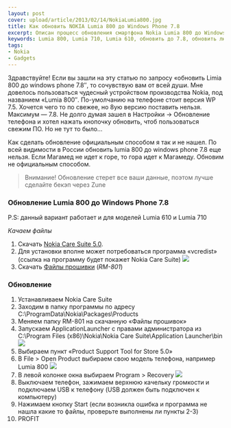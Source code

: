 ```yaml
---
layout: post
cover: upload/article/2013/02/14/NokiaLumia800.jpg
title: Как обновить NOKIA Lumia 800 до Windows Phone 7.8
excerpt: Описан процесс обновления смартфона Nokia Lumia 800 до Windows Phone 7.8
keywords: Lumia 800, Lumia 710, Lumia 610, обновить до 7.8, обновить люмию, обновить до 7.8, обновить Nokia Lumia
tags:
- Nokia
- Gadgets
---
```


Здравствуйте! Если вы зашли на эту статью по запросу «обновить Limia 800 до windows phone 7.8″, то сочувствую вам от всей души. Мне довелось пользоваться чудесный устройством производства Nokia, под названием «Lumia 800″. По-умолчанию на телефоне стоит версия WP 7.5. Хочется чего то по свежее, но 8ую версию поставить нельзя. Максимум — 7.8. Не долго думая зашел в Настройки -> Обновление телефона и хотел нажать кнопочку обновить, чтоб пользоваться свежим ПО. Но не тут то было…

Как сделать обновление официальным способом я так и не нашел. По всей видимости в России обновить lumia 800 до windows phone 7.8 еще нельзя. Если Магамед не идет к горе, то гора идет к Магамеду. Обновим не официальным способом.

> Внимание! Обновление стерет все ваши данные, поэтом лучше сделайте бекэп через Zune

### Обновление Lumia 800 до Windows Phone 7.8

P.S: данный вариант работает и для моделей Lumia 610 и Lumia 710

*Качаем файлы*

1. Скачать [Nokia Care Suite 5.0](http://yadi.sk/d/uYOkZicF2b0qF).
2. Для установки вполне может потребоваться программа «vcredist» (ссылка на программу будет покажет Nokia Care Suite)
    ![]({{site.url}}/upload/article/2013/02/14/screen_00.png)
3. Скачать [Файлы прошивки](http://yadi.sk/d/T3cH0cEp2b0tL) (*RM-801*)


### Обновление

1. Устанавливаем Nokia Care Suite
2. Заходим в папку программы по адресу <span class="file">C:\ProgramData\Nokia\Packages\Products</span>
3. Меняем папку RM-801 на скачанную «Файлы прошивок»
4. Запускаем ApplicationLauncher с правами администратора из  <span class="file">C:\Program Files (x86)\Nokia\Nokia Care Suite\Application Launcher\bin</span>
    ![]({{site.url}}/upload/article/2013/02/14/screen_01.png)
5. Выбираем пункт «Product Support Tool for Store 5.0»
6. В File  > Open Product выбираем свою модель телефона, например Lumia 800
    ![]({{site.url}}/upload/article/2013/02/14/screen_02.png)
7. В левой колонке окна выбираем Program > Recovery
    ![]({{site.url}}/upload/article/2013/02/14/screen_03.png)
9. Выключаем телефон, зажимаем верхнюю качельку громкости и подключаем USB к телефону (USB должен быть подключен к компьютеру)
10. Нажимаем кнопку Start (если возникла ошибка и программа не нашла какие то файлы, проверьте выполнены ли пункты 2-3)
11. PROFIT
